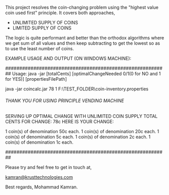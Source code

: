 This project resolves the coin-changing problem using the "highest value coin used first" principle. It covers both approaches,

- UNLIMITED SUPPLY OF COINS
- LIMITED SUPPLY OF COINS

The logic is quite performant and better than the orthodox algorithms where we get sum of all values and then keep 
subtracting to get the lowest so as to use the least number of coins.

EXAMPLE USAGE AND OUTPUT (ON WINDOWS MACHINE):

##########################################################
Usage: java -jar [totalCents] [optimalChangeNeeded 0/1(0 for NO and 1 for YES)] [propertiesFilePath]

java -jar coincalc.jar 78 1 F:\\TEST_FOLDER\\coin-inventory.properties
###### THANK YOU FOR USING PRINCIPLE VENDING MACHINE ######
SERVING UP OPTIMAL CHANGE WITH UNLIMITED COIN SUPPLY
TOTAL CENTS FOR CHANGE: 78c
HERE IS YOUR CHANGE:

1 coin(s) of denomination 50c each.
1 coin(s) of denomination 20c each.
1 coin(s) of denomination 5c each.
1 coin(s) of denomination 2c each.
1 coin(s) of denomination 1c each.

##########################################################

Please try and feel free to get in touch at,

kamran@krusttechnologies.com

Best regards,
Mohammad Kamran.
